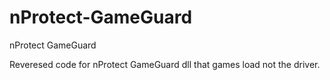 # nProtect-GameGuard
nProtect GameGuard

Reveresed code for nProtect GameGuard dll that games load not the driver.
